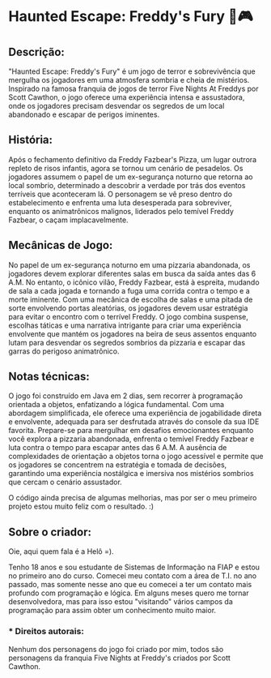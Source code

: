 # Haunted Escape: Freddy's Fury 🐻🎮

## Descrição:
"Haunted Escape: Freddy's Fury" é um jogo de terror e sobrevivência que mergulha os jogadores em uma atmosfera sombria e cheia de mistérios. Inspirado na famosa franquia de jogos de terror Five Nights At Freddys por Scott Cawthon, o jogo oferece uma experiência intensa e assustadora, onde os jogadores precisam desvendar os segredos de um local abandonado e escapar de perigos iminentes.

## História:
Após o fechamento definitivo da Freddy Fazbear's Pizza, um lugar outrora repleto de risos infantis, agora se tornou um cenário de pesadelos. Os jogadores assumem o papel de um ex-segurança noturno que retorna ao local sombrio, determinado a descobrir a verdade por trás dos eventos terríveis que aconteceram lá. O personagem se vê preso dentro do estabelecimento e enfrenta uma luta desesperada para sobreviver, enquanto os animatrônicos malignos, liderados pelo temível Freddy Fazbear, o caçam implacavelmente.

## Mecânicas de Jogo:
No papel de um ex-segurança noturno em uma pizzaria abandonada, os jogadores devem explorar diferentes salas em busca da saída antes das 6 A.M. No entanto, o icônico vilão, Freddy Fazbear, está à espreita, mudando de sala a cada jogada e tornando a fuga uma corrida contra o tempo e a morte iminente. Com uma mecânica de escolha de salas e uma pitada de sorte envolvendo portas aleatórias, os jogadores devem usar estratégia para evitar o encontro com o terrível Freddy. O jogo combina suspense, escolhas táticas e uma narrativa intrigante para criar uma experiência envolvente que mantém os jogadores na beira de seus assentos enquanto lutam para desvendar os segredos sombrios da pizzaria e escapar das garras do perigoso animatrônico.

## Notas técnicas:
O jogo foi construído em Java em 2 dias, sem recorrer à programação orientada a objetos, enfatizando a lógica fundamental. Com uma abordagem simplificada, ele oferece uma experiência de jogabilidade direta e envolvente, adequada para ser desfrutada através do console da sua IDE favorita. Prepare-se para mergulhar em desafios emocionantes enquanto você explora a pizzaria abandonada, enfrenta o temível Freddy Fazbear e luta contra o tempo para escapar antes das 6 A.M. A ausência de complexidades de orientação a objetos torna o jogo acessível e permite que os jogadores se concentrem na estratégia e tomada de decisões, garantindo uma experiência nostálgica e imersiva nos mistérios sombrios que cercam o cenário assustador.

O código ainda precisa de algumas melhorias, mas por ser o meu primeiro projeto estou muito feliz com o resultado. :)

## Sobre o criador:
Oie, aqui quem fala é a Helô =).

  Tenho 18 anos e sou estudante de Sistemas de Informação na FIAP e estou no primeiro ano do curso. Comecei meu contato com a área de T.I. no ano passado, mas somente nesse ano que eu comecei a ter um contato mais profundo com programação e lógica.
  Em alguns meses quero me tornar desenvolvedora, mas para isso estou "visitando" vários campos da programação para assim obter um conhecimento muito maior.

### * Direitos autorais:
Nenhum dos personagens do jogo foi criado por mim, todos são personagens da franquia Five Nights at Freddy's criados por Scott Cawthon.
